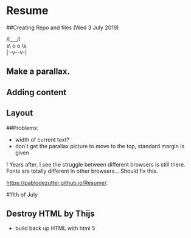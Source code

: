 # Resume

##Creating Repo and files (Wed 3 July 2019)

/l\_\_\_/l\
s\ o o \\s \
 | -v--v-|

## Make a parallax.

## Adding content

## Layout

##Problems:

- width of current text?
- don't get the parallax picture to move to the top, standard margin is given

! Years after, I see the struggle between different browsers is still there. Fonts are totally different in other browsers...
Should fix this.

https://pablodezutter.github.io/Resume/.

#11th of July

## Destroy HTML by Thijs

- build back up HTML with html 5
